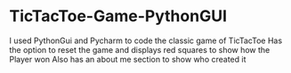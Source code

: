# TicTacToe-Game-PythonGUI
I used PythonGui and Pycharm to code the classic game of TicTacToe 
Has the option to reset the game and displays red squares to show how the Player won
Also has an about me section to show who created it
